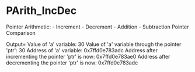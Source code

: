 # PArith_IncDec
Pointer Arithmetic:
		- Increment
		- Decrement
		- Addition
		- Subtraction
	Pointer Comparison
  
  Output= Value of 'a' variable: 30
Value of 'a' variable through the pointer 'ptr': 30
Address of 'a' variable: 0x7ffd0e783adc
Address after incrementing the pointer 'ptr' is now: 0x7ffd0e783ae0
Address after decrementing the pointer 'ptr' is now: 0x7ffd0e783adc
